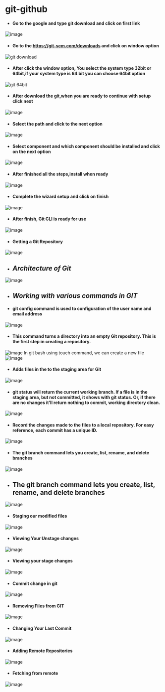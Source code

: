# git-github
- #### Go to the google and type git download and click on first link
![image](https://user-images.githubusercontent.com/103019032/162666260-9ce91114-9117-4755-b89c-d6e79f6e7c1e.png)
- #### Go to the https://git-scm.com/downloads and click on window option
![git download](https://user-images.githubusercontent.com/103019032/162666684-29739915-becb-43d6-9ce4-e08ec97b9a42.PNG)
- #### After click the window option, You select the system type 32bit or 64bit,if your system type is 64 bit you can choose 64bit option
![git 64bit](https://user-images.githubusercontent.com/103019032/162667117-98ee9495-f59a-4adb-bef1-37a045ce531d.PNG)
- #### After download the git,when you are ready to continue with setup click next
![image](https://user-images.githubusercontent.com/103019032/162667495-5457924c-f15f-4b41-a835-12a0346df72d.png)
- #### Select the path and click to the next option
![image](https://user-images.githubusercontent.com/103019032/162667600-1eb67fe3-3c1a-4505-a9fb-ab89e3ec8d12.png)
- #### Select component and which component should be installed and click on the next option
![image](https://user-images.githubusercontent.com/103019032/162667942-e6d4851d-9910-40e6-bd8f-0d7293dcc6a8.png)
- #### After finished all the steps,install when ready
![image](https://user-images.githubusercontent.com/103019032/162668424-ce010416-f801-4064-a220-ea31601219d0.png)
- #### Complete the wizard setup and click on finish
![image](https://user-images.githubusercontent.com/103019032/162668623-cf8013c0-6294-4e13-a85a-34496e7e1bdf.png)
- #### After finish, Git CLI is ready for use
![image](https://user-images.githubusercontent.com/103019032/162668949-c5e15e0e-9087-4893-9493-ee73e0814553.png)
- #### Getting a Git Repository 
![image](https://user-images.githubusercontent.com/103019032/162670072-6a045c92-1078-43e2-af9c-2a9b4a796762.png)
- ## *Architecture of Git*
![image](https://user-images.githubusercontent.com/103019032/162670600-5d1d4fd8-d0ce-43c9-bf75-5ba2064da6e7.png)
- ## *Working with various commands in GIT* 
- #### git config command is used to configuration of the user name and email address
![image](https://user-images.githubusercontent.com/103019032/162672290-2e18fc54-5359-4d96-a630-4d0f47f61c17.png)
- #### This command turns a directory into an empty Git repository. This is the first step in creating a repository.
![image](https://user-images.githubusercontent.com/103019032/162672739-7a9f3a78-68e5-4c5c-8242-a9ea2acadb03.png)
In git bash using touch command, we can create a new file
![image](https://user-images.githubusercontent.com/103019032/162673164-edccd227-9eba-481f-bc22-3d1609dc9b0d.png)
- #### Adds files in the to the staging area for Git
![image](https://user-images.githubusercontent.com/103019032/162674320-b6c33b98-af8b-4ca9-b9c2-f73e05ac48bf.png)
- #### git status will return the current working branch. If a file is in the staging area, but not committed, it shows with git status. Or, if there are no changes it’ll return nothing to commit, working directory clean.
![image](https://user-images.githubusercontent.com/103019032/162674639-4558c6b6-bcd9-4972-ba55-9da702e11a22.png)
- #### Record the changes made to the files to a local repository. For easy reference, each commit has a unique ID.
![image](https://user-images.githubusercontent.com/103019032/162675584-614752c9-aded-41a3-b8e6-259aa47055d3.png)
- #### The git branch command lets you create, list, rename, and delete branches
![image](https://user-images.githubusercontent.com/103019032/162676813-6799b9de-4389-4e12-993f-558b4ccaad76.png)
- ## The git branch command lets you create, list, rename, and delete branches
![image](https://user-images.githubusercontent.com/103019032/162677805-2fbfb3e8-daf8-4919-8abf-afbda08d743f.png)
- #### Staging our modified files 
![image](https://user-images.githubusercontent.com/103019032/162685942-a4f6b8c3-027e-4ff6-9988-94266c93002b.png)
- #### Viewing Your Unstage changes 
![image](https://user-images.githubusercontent.com/103019032/162698927-93149278-0810-4a36-9c73-aaa9a0ff9875.png)
- #### Viewing your stage changes
![image](https://user-images.githubusercontent.com/103019032/162699207-854df264-2a38-4d22-ad5a-9b90cd2511aa.png)
- #### Commit change in git
![image](https://user-images.githubusercontent.com/103019032/162704297-5bd96731-10c9-4c3f-8809-b4727ce0c2be.png)
- #### Removing Files from GIT
![image](https://user-images.githubusercontent.com/103019032/162708923-b09145c1-3060-4674-84a0-9352440ed114.png)
- #### Changing Your Last Commit
![image](https://user-images.githubusercontent.com/103019032/162711071-f96f593d-2176-4562-a89e-18db8fd6a3f9.png)
- #### Adding Remote Repositories
![image](https://user-images.githubusercontent.com/103019032/162714391-4960c302-dd2d-4f32-944b-efbc297aaf52.png)
- #### Fetching from remote
![image](https://user-images.githubusercontent.com/103019032/162718001-eb7386b9-dc84-4458-af98-e23e1ccdf4ad.png)




